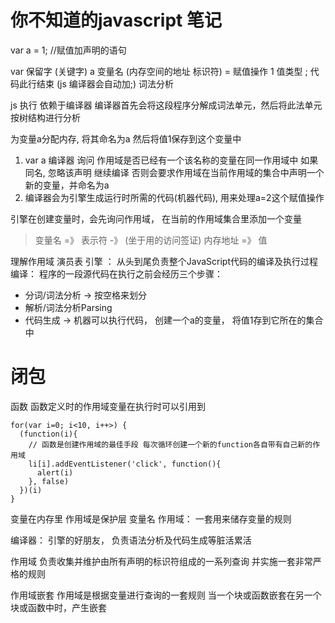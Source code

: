 # 你不知道的javascript 笔记
var a = 1; //赋值加声明的语句

var 保留字 (关键字) a 变量名 (内存空间的地址 标识符)
= 赋值操作 1 值类型 ; 代码此行结束 (js 编译器会自动加;)
词法分析

js 执行 依赖于编译器
编译器首先会将这段程序分解成词法单元，然后将此法单元按树结构进行分析

为变量a分配内存, 将其命名为a 然后将值1保存到这个变量中

1. var a 
编译器 询问 作用域是否已经有一个该名称的变量在同一作用域中
如果同名, 忽略该声明 继续编译 否则会要求作用域在当前作用域的集合中声明一个新的变量，并命名为a
2. 编译器会为引擎生成运行时所需的代码(机器代码), 用来处理a=2这个赋值操作

引擎在创建变量时，会先询问作用域， 在当前的作用域集合里添加一个变量

> 变量名 =》 表示符 -》 (坐于用的访问签证) 内存地址 =》 值

理解作用域
演员表
引擎 ： 从头到尾负责整个JavaScript代码的编译及执行过程
编译： 程序的一段源代码在执行之前会经历三个步骤：
* 分词/词法分析 -> 按空格来划分
* 解析/词法分析Parsing
* 代码生成 -> 机器可以执行代码， 创建一个a的变量， 将值1存到它所在的集合中

# 闭包
函数 函数定义时的作用域变量在执行时可以引用到
```
for(var i=0; i<10, i++>) {
  (function(i){
    // 函数是创建作用域的最佳手段 每次循环创建一个新的function各自带有自己新的作用域
    li[i].addEventListener('click', function(){
      alert(i)
    }, false)
  })(i)
}
```

变量在内存里 作用域是保护层 变量名
作用域： 一套用来储存变量的规则

编译器：
引擎的好朋友， 负责语法分析及代码生成等脏活累活

作用域
负责收集并维护由所有声明的标识符组成的一系列查询 并实施一套非常严格的规则

作用域嵌套
作用域是根据变量进行查询的一套规则
当一个块或函数嵌套在另一个块或函数中时，产生嵌套





